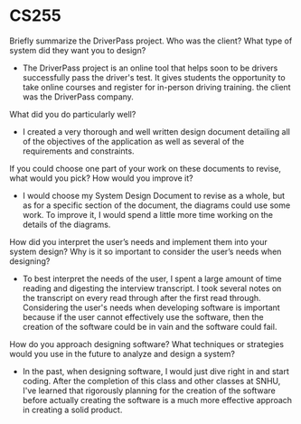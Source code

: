 # CS255

Briefly summarize the DriverPass project. Who was the client? What type of system did they want you to design?
- The DriverPass project is an online tool that helps soon to be drivers successfully pass the driver's test. It gives students the opportunity to take online courses and register for in-person driving training. the client was the DriverPass company.

What did you do particularly well?
- I created a very thorough and well written design document detailing all of the objectives of the application as well as several of the requirements and constraints. 
 
If you could choose one part of your work on these documents to revise, what would you pick? How would you improve it?
- I would choose my System Design Document to revise as a whole, but as for a specific section of the document, the diagrams could use some work. To improve it, I would spend a little more time working on the details of the diagrams.

How did you interpret the user’s needs and implement them into your system design? Why is it so important to consider the user’s needs when designing?
- To best interpret the needs of the user, I spent a large amount of time reading and digesting the interview transcript. I took several notes on the transcript on every read through after the first read through. Considering the user's needs when developing software is important because if the user cannot effectively use the software, then the creation of the software could be in vain and the software could fail.

How do you approach designing software? What techniques or strategies would you use in the future to analyze and design a system?
- In the past, when designing software, I would just dive right in and start coding. After the completion of this class and other classes at SNHU, I've learned that rigorously planning for the creation of the software before actually creating the software is a much more effective approach in creating a solid product. 
